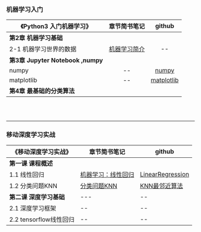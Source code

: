 ### 机器学习入门

《Python3 入门机器学习》| 章节简书笔记 | github
---|:-:|:-:
**第2章 机器学习基础** |  |
2-1 机器学习世界的数据   | [机器学习简介](https://www.jianshu.com/p/ce5a3bcb8414) | --
**第3章  Jupyter Notebook ,numpy** |  |
numpy | -- | [numpy](https://nbviewer.jupyter.org/github/angmu/Machine-Learning/blob/master/ch03/numpy.ipynb) 
matplotlib | -- | [matplotlib](https://nbviewer.jupyter.org/github/angmu/Machine-Learning/blob/master/ch03/matplotlib.ipynb) 
**第4章 最基础的分类算法** |  |

<br><br>





----

### 移动深度学习实战
 《移动深度学习实战》    | 章节简书笔记   | github
 -- | -- | --- 
**第一课 课程概述** |  | 
1.1 线性回归 | [机器学习：线性回归](https://www.jianshu.com/p/7966614c082b) | [LinearRegression](https://nbviewer.jupyter.org/github/angmu/Machine-Learning/blob/master/chapter01/LinearRegression.ipynb)
1.2 分类问题KNN  | [分类问题KNN](https://www.jianshu.com/p/089f01adbc24)  | [KNN最邻近算法](https://nbviewer.jupyter.org/github/angmu/Machine-Learning/blob/master/chapter01/KNN.ipynb) 
**第二课 深度学习基础** | --- | --
2.1 深度学习框架        | -- |--
2.2  tensorflow线性回归 | -- | --